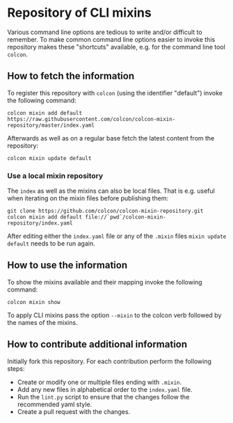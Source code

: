 Repository of CLI mixins
========================

Various command line options are tedious to write and/or difficult to remember.
To make common command line options easier to invoke this repository makes
these "shortcuts" available, e.g. for the command line tool `colcon`.

How to fetch the information
----------------------------

To register this repository with `colcon` (using the identifier "default")
invoke the following command:

```
colcon mixin add default https://raw.githubusercontent.com/colcon/colcon-mixin-repository/master/index.yaml
```

Afterwards as well as on a regular base fetch the latest content from the
repository:

```
colcon mixin update default
```

### Use a local mixin repository

The `index` as well as the mixins can also be local files.
That is e.g. useful when iterating on the mixin files before publishing them:

```
git clone https://github.com/colcon/colcon-mixin-repository.git
colcon mixin add default file://`pwd`/colcon-mixin-repository/index.yaml
```

After editing either the `index.yaml` file or any of the `.mixin` files `mixin update default` needs to be run again.

How to use the information
--------------------------

To show the mixins available and their mapping invoke the following command:

```
colcon mixin show
```

To apply CLI mixins pass the option `--mixin` to the colcon verb followed by
the names of the mixins.

How to contribute additional information
----------------------------------------

Initially fork this repository.
For each contribution perform the following steps:

* Create or modify one or multiple files ending with `.mixin`.
* Add any new files in alphabetical order to the `index.yaml` file.
* Run the `lint.py` script to ensure that the changes follow the recommended
  yaml style.
* Create a pull request with the changes.
